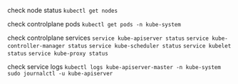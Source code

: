 check node status
```kubectl get nodes```

check controlplane pods
```kubectl get pods -n kube-system```

check controlplane services
```service kube-apiserver status```
```service kube-controller-manager status```
```service kube-scheduler status```
```service kubelet status```
```service kube-proxy status```

check service logs
```kubectl logs kube-apiserver-master -n kube-system```
```sudo journalctl -u kube-apiserver```